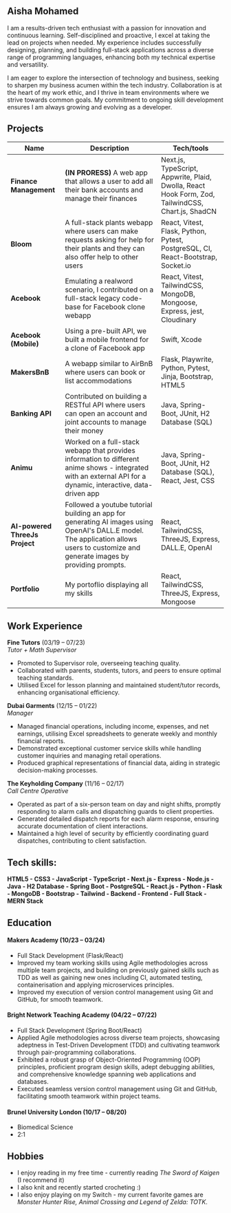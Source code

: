 ## Aisha Mohamed

I am a results-driven tech enthusiast with a passion for innovation and continuous learning. Self-disciplined and proactive, I excel at taking the lead on projects when needed. My experience includes successfully designing, planning, and building full-stack applications across a diverse range of programming languages, enhancing both my technical expertise and versatility.

I am eager to explore the intersection of technology and business, seeking to sharpen my business acumen within the tech industry. Collaboration is at the heart of my work ethic, and I thrive in team environments where we strive towards common goals. My commitment to ongoing skill development ensures I am always growing and evolving as a developer.

## Projects

| Name                         | Description       | Tech/tools        |
| ---------------------------- | ----------------- | ----------------- |
| **Finance Management** | **(IN PRORESS)** A web app that allows a user to add all their bank accounts and manage their finances  | Next.js, TypeScript, Appwrite, Plaid, Dwolla, React Hook Form, Zod, TailwindCSS, Chart.js, ShadCN             |
| **Bloom**            | A full-stack plants webapp where users can make requests asking for help for their plants and they can also offer help to other users | React, Vitest, Flask, Python, Pytest, PostgreSQL, CI, React-Bootstrap, Socket.io|
| **Acebook** | Emulating a realword scenario, I contributed on a full-stack legacy code-base for Facebook clone webapp | React, Vitest, TailwindCSS, MongoDB, Mongoose, Express, jest, Cloudinary          |
| **Acebook (Mobile)** | Using a pre-built API, we built a mobile frontend for a clone of Facebook app | Swift, Xcode               |
| **MakersBnB** | A webapp similar to AirBnB where users can book or list accommodations  | Flask, Playwrite, Python, Pytest, Jinja, Bootstrap, HTML5             |
| **Banking API** | Contributed on building a RESTful API where users can open an account and joint accounts to manage their money  | Java, Spring-Boot, JUnit, H2 Database (SQL)   |
| **Animu** | Worked on a full-stack webapp that provides information to different anime shows - integrated with an external API for a dynamic, interactive, data-driven app | Java, Spring-Boot, JUnit, H2 Database (SQL), React, Jest, CSS             |
| **AI-powered ThreeJs Project** | Followed a youtube tutorial building an app for generating AI images using OpenAI's DALL.E model. The application allows users to customize and generate images by providing prompts.  | React, TailwindCSS, ThreeJS, Express, DALL.E, OpenAI               |
| **Portfolio** | My portoflio displaying all my skills | React, TailwindCSS, ThreeJS, Express, Mongoose               |

## Work Experience


**Fine Tutors**  (03/19 – 07/23)  
_Tutor + Math Supervisor_

- Promoted to Supervisor role, overseeing teaching quality.
- Collaborated with parents, students, tutors, and peers to ensure optimal teaching standards.
- Utilised Excel for lesson planning and maintained student/tutor records, enhancing organisational efficiency. 

**Dubai Garments** (12/15 – 01/22)  
_Manager_

- Managed financial operations, including income, expenses, and net earnings, utilising Excel spreadsheets to generate weekly and monthly financial reports.
- Demonstrated exceptional customer service skills while handling customer inquiries and managing retail operations.
- Produced graphical representations of financial data, aiding in strategic decision-making processes.

**The Keyholding Company** (11/16 – 02/17)  
_Call Centre Operative_

- Operated as part of a six-person team on day and night shifts, promptly responding to alarm calls and dispatching guards to client properties.
- Generated detailed dispatch reports for each alarm response, ensuring accurate documentation of client interactions.
- Maintained a high level of security by efficiently coordinating guard dispatches, contributing to client satisfaction.


## Tech skills:

**HTML5 - CSS3 - JavaScript - TypeScript - Next.js - Express -  Node.js - Java - H2 Database - Spring Boot - PostgreSQL - React.js - Python - Flask - MongoDB - Bootstrap - Tailwind - Backend - Frontend - Full Stack - MERN Stack**

## Education

#### Makers Academy (10/23 – 03/24)

- Full Stack Development (Flask/React)
- Improved my team working skills using Agile methodologies across multiple team projects, and building on previously gained skills such as TDD as well as gaining new ones including CI, automated testing, containerisation and applying microservices principles.
- Improved my execution of version control management using Git and GitHub, for smooth teamwork.


#### Bright Network Teaching Academy (04/22 – 07/22) 

- Full Stack Development (Spring Boot/React)
- Applied Agile methodologies across diverse team projects, showcasing adeptness in Test-Driven Development (TDD) and cultivating teamwork through pair-programming collaborations.
- Exhibited a robust grasp of Object-Oriented Programming (OOP) principles, proficient program design skills, adept debugging abilities, and comprehensive knowledge spanning web applications and databases.
- Executed seamless version control management using Git and GitHub, facilitating smooth teamwork within project teams.



#### Brunel University London (10/17 – 08/20) 

- Biomedical Science
- 2:1

## Hobbies

- I enjoy reading in my free time - currently reading _The Sword of Kaigen_ (I recommend it)
- I also knit and recently started crocheting :)
- I also enjoy playing on my Switch - my current favorite games are _Monster Hunter Rise, Animal Crossing and Legend of Zelda: TOTK_.
